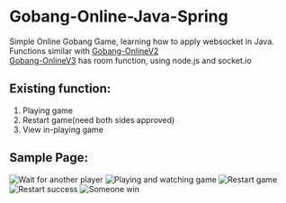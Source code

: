 # Gobang-Online-Java-Spring
Simple Online Gobang Game, learning how to apply websocket in Java.<br>
Functions similar with [Gobang-OnlineV2](https://github.com/ZhouYuxuan97/gobang-onlineV2)<br>
[Gobang-OnlineV3](https://github.com/ZhouYuxuan97/gobang-onlineV3) has room function, using node.js and socket.io

## Existing function:
1. Playing game<br>
2. Restart game(need both sides approved)<br>
3. View in-playing game<br>


## Sample Page:
![Wait for another player](https://github.com/ZhouYuxuan97/ProjectImage/blob/master/Gobang-Online-Java/wait.png)
![Playing and watching game](https://github.com/ZhouYuxuan97/ProjectImage/blob/master/Gobang-Online-Java/in-game.png)
![Restart game](https://github.com/ZhouYuxuan97/ProjectImage/blob/master/Gobang-Online-Java/restart.png)
![Restart success](https://github.com/ZhouYuxuan97/ProjectImage/blob/master/Gobang-Online-Java/restartsuccess.png)
![Someone win](https://github.com/ZhouYuxuan97/ProjectImage/blob/master/Gobang-Online-Java/win.png)

